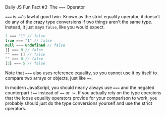 Daily JS Fun Fact #3: The `===` Operator

`===` is `==`'s lawful good twin. Known as the strict equality operator, it doesn't do any of the crazy type conversions if two things aren't the same type. Instead, it just says `false`, like you would expect.

```js
1 === "1" // false
true === "1" // false
null === undefined // false
[] === 0 // false
"" === [] // false
"" === 0 // false
[5] === 5 // false
```

Note that `===` also uses reference equality, so you cannot use it by itself to compare two arrays or objects, just like `==`.

In modern JavaScript, you should nearly always use `===` and the negated counterpart `!==` instead of `==` or `!=`. If you actually rely on the type coercions that the loose equality operators provide for your comparison to work, you probably should just do the type conversions yourself and use the strict operators.
